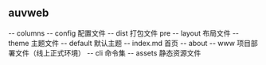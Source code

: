 ## auvweb

-- columns
 -- config 配置文件
 -- dist 打包文件 pre
 -- layout 布局文件
 -- theme 主题文件
   -- default 默认主题
     -- index.md 首页
     -- about
 -- www 项目部署文件（线上正式环境）
 -- cli 命令集
 -- assets 静态资源文件
